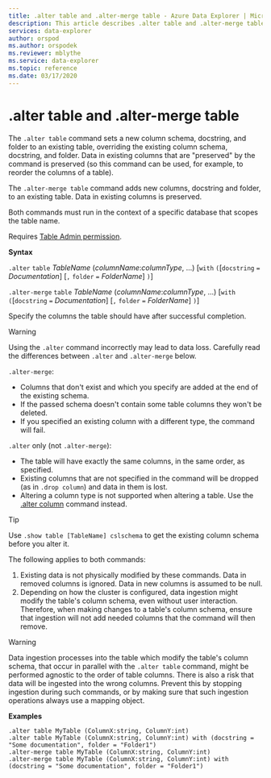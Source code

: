 ```yaml
---
title: .alter table and .alter-merge table - Azure Data Explorer | Microsoft Docs
description: This article describes .alter table and .alter-merge table in Azure Data Explorer.
services: data-explorer
author: orspod
ms.author: orspodek
ms.reviewer: mblythe
ms.service: data-explorer
ms.topic: reference
ms.date: 03/17/2020
---
```

# .alter table and .alter-merge table

The `.alter table` command sets a new column schema, docstring, and folder to an existing table, overriding the existing column schema, docstring, and folder. Data in existing columns
that are "preserved" by the command is preserved (so this command can be used,
for example, to reorder the columns of a table).

The `.alter-merge table` command adds new columns, docstring and folder, to an existing table.
Data in existing columns is preserved.

Both commands must run in the context of a specific database that scopes the table name.

Requires [Table Admin permission](../management/access-control/role-based-authorization.md).

**Syntax**

`.alter` `table` *TableName* (*columnName*:*columnType*, ...)  [`with` `(`[`docstring` `=` *Documentation*] [`,` `folder` `=` *FolderName*] `)`]

`.alter-merge` `table` *TableName* (*columnName*:*columnType*, ...)  [`with` `(`[`docstring` `=` *Documentation*] [`,` `folder` `=` *FolderName*] `)`]

Specify the columns the table should have after successful completion. 

> [!WARNING]
> Using the `.alter` command incorrectly may lead to data loss.
> Carefully read the differences between `.alter` and `.alter-merge` below.

`.alter-merge`:

 * Columns that don't exist and which you specify are added at the end of the existing schema.
 * If the passed schema doesn't contain some table columns they won't be deleted.
 * If you specified an existing column with a different type, the command will fail.

`.alter` only (not `.alter-merge`):

 * The table will have exactly the same columns, in the same order, as specified.
 * Existing columns that are not specified in the command will be dropped (as in
 `.drop column`) and data in them is lost.
 * Altering a column type is not supported when altering a table. Use the [.alter column](alter-column.md) command instead.

> [!TIP] 
> Use `.show table [TableName] cslschema` to get the existing column schema before you alter it. 

The following applies to both commands:

1. Existing data is not physically modified by these commands. Data in removed columns is ignored. Data in new columns is assumed to be null.
1. Depending on how the cluster is configured, data ingestion might modify the table's column schema, even without user interaction. Therefore, when making changes to a table's column schema, ensure that ingestion will not add needed columns that the command will then remove.

> [!WARNING]
> Data ingestion processes into the table which modify the table's column schema, that occur in parallel with the `.alter table` command, might be performed agnostic to the order of table columns. There is also a risk that data will be ingested into the wrong columns. Prevent this by stopping ingestion during such commands, or by making sure that such ingestion operations always use a mapping object.

**Examples**

```
.alter table MyTable (ColumnX:string, ColumnY:int) 
.alter table MyTable (ColumnX:string, ColumnY:int) with (docstring = "Some documentation", folder = "Folder1")
.alter-merge table MyTable (ColumnX:string, ColumnY:int) 
.alter-merge table MyTable (ColumnX:string, ColumnY:int) with (docstring = "Some documentation", folder = "Folder1")
```